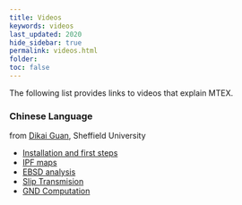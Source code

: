 ```yaml
---
title: Videos
keywords: videos
last_updated: 2020
hide_sidebar: true
permalink: videos.html
folder:
toc: false
---
```


The following list provides links to videos that explain MTEX.

### Chinese Language

from [Dikai Guan](https://www.sheffield.ac.uk/materials/people/research-staff/dikai-guan), Sheffield University

* [Installation and first steps](https://www.youtube.com/watch?v=v_3oanfptEw)
* [IPF maps](https://www.youtube.com/watch?v=ulbE4c_-Vfw)
* [EBSD analysis](https://www.youtube.com/watch?v=etse5oJM54c)
* [Slip Transmision](https://www.youtube.com/watch?v=zbBYa7VlFpw)
* [GND Computation](https://www.youtube.com/watch?v=zbBYa7VlFpw)
